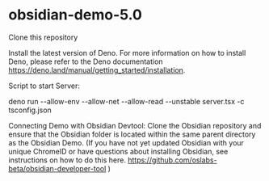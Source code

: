 # obsidian-demo-5.0

Clone this repository

Install the latest version of Deno. For more information on how to install Deno, please refer to the Deno documentation https://deno.land/manual/getting_started/installation.

Script to start Server:

deno run --allow-env --allow-net --allow-read --unstable server.tsx -c tsconfig.json


Connecting Demo with Obsidian Devtool:
Clone the Obsidian repository and ensure that the Obsidian folder is located within the same parent directory as the Obsidian Demo.
 (If you have not yet updated Obsidian with your unique ChromeID or have questions about installing Obsidian, see instructions on how to do this here. https://github.com/oslabs-beta/obsidian-developer-tool )


